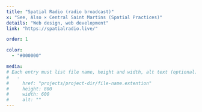 ```yaml
---
title: "Spatial Radio (radio broadcast)"
x: "See, Also × Central Saint Martins (Spatial Practices)"
details: "Web design, web development"
link: "https://spatialradio.live/"

order: 1

color: 
  - "#000000"

media: 
# Each entry must list file name, height and width, alt text (optional)
#   -
#     href: "projects/project-dir/file-name.extention"
#     height: 800
#     width: 600
#     alt: ""
---
```

